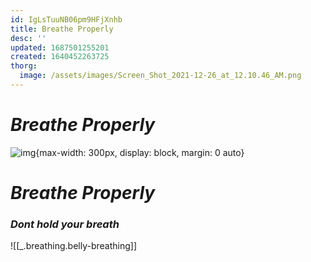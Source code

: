 ```yaml
---
id: IgLsTuuNB06pm9HFjXnhb
title: Breathe Properly
desc: ''
updated: 1687501255201
created: 1640452263725
thorg:
  image: /assets/images/Screen_Shot_2021-12-26_at_12.10.46_AM.png
---
```


# ***Breathe Properly*** 
![img](/assets/images/Screen_Shot_2021-12-26_at_12.10.46_AM.png){max-width: 300px, display: block, margin: 0 auto}
# ***Breathe Properly*** 
### ***Dont hold your breath***

![[_.breathing.belly-breathing]]






